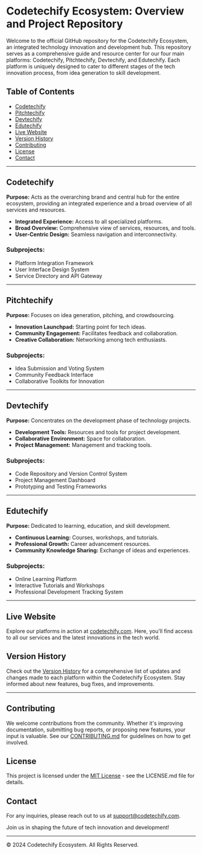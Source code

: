# Codetechify Ecosystem: Overview and Project Repository

Welcome to the official GitHub repository for the Codetechify Ecosystem, an integrated technology innovation and development hub. This repository serves as a comprehensive guide and resource center for our four main platforms: Codetechify, Pitchtechify, Devtechify, and Edutechify. Each platform is uniquely designed to cater to different stages of the tech innovation process, from idea generation to skill development.

## Table of Contents
- [Codetechify](#codetechify)
- [Pitchtechify](#pitchtechify)
- [Devtechify](#devtechify)
- [Edutechify](#edutechify)
- [Live Website](#live-website)
- [Version History](#version-history)
- [Contributing](#contributing)
- [License](#license)
- [Contact](#contact)

---

## Codetechify
**Purpose:** Acts as the overarching brand and central hub for the entire ecosystem, providing an integrated experience and a broad overview of all services and resources.
- **Integrated Experience:** Access to all specialized platforms.
- **Broad Overview:** Comprehensive view of services, resources, and tools.
- **User-Centric Design:** Seamless navigation and interconnectivity.

### Subprojects:
- Platform Integration Framework
- User Interface Design System
- Service Directory and API Gateway

---

## Pitchtechify
**Purpose:** Focuses on idea generation, pitching, and crowdsourcing.
- **Innovation Launchpad:** Starting point for tech ideas.
- **Community Engagement:** Facilitates feedback and collaboration.
- **Creative Collaboration:** Networking among tech enthusiasts.

### Subprojects:
- Idea Submission and Voting System
- Community Feedback Interface
- Collaborative Toolkits for Innovation

---

## Devtechify
**Purpose:** Concentrates on the development phase of technology projects.
- **Development Tools:** Resources and tools for project development.
- **Collaborative Environment:** Space for collaboration.
- **Project Management:** Management and tracking tools.

### Subprojects:
- Code Repository and Version Control System
- Project Management Dashboard
- Prototyping and Testing Frameworks

---

## Edutechify
**Purpose:** Dedicated to learning, education, and skill development.
- **Continuous Learning:** Courses, workshops, and tutorials.
- **Professional Growth:** Career advancement resources.
- **Community Knowledge Sharing:** Exchange of ideas and experiences.

### Subprojects:
- Online Learning Platform
- Interactive Tutorials and Workshops
- Professional Development Tracking System

---

## Live Website
Explore our platforms in action at [codetechify.com](https://codetechify.com). Here, you'll find access to all our services and the latest innovations in the tech world.

## Version History
Check out the [Version History](VERSION_HISTORY.md) for a comprehensive list of updates and changes made to each platform within the Codetechify Ecosystem. Stay informed about new features, bug fixes, and improvements.

---

## Contributing
We welcome contributions from the community. Whether it's improving documentation, submitting bug reports, or proposing new features, your input is valuable. See our [CONTRIBUTING.md](CONTRIBUTING.md) for guidelines on how to get involved.

## License
This project is licensed under the [MIT License](LICENSE.md) - see the LICENSE.md file for details.

## Contact
For any inquiries, please reach out to us at [support@codetechify.com](mailto:support@codetechify.com).

Join us in shaping the future of tech innovation and development!

---

© 2024 Codetechify Ecosystem. All Rights Reserved.
